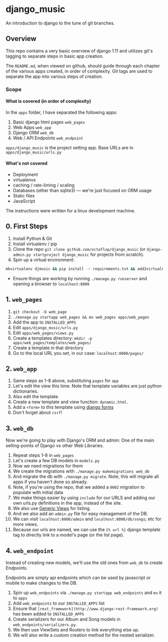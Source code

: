 # django_music

An introduction to django to the tune of git branches.

## Overview

This repo contains a very basic overview of django 1.11 and utilizes git's tagging to separate steps in basic app creation.

The `README.md`, when viewed on github, should guide through each chapter of the various apps created, in order of complexity. Git tags are used to separate the app into various steps of creation.

### Scope

#### What is covered (in order of complexity)

In the `apps` folder, I have separated the following apps:

1. Basic django html pages `web_pages`
2. Web Apps `web_app`
3. Django ORM `web_db`
4. Web / API Endpoints `web_endpoint`

`apps/django_music` is the project setting app. Base URLs are in `apps/django_music/urls.py`

#### What's not covered

* Deployment
* virtualenvs
* caching / rate-liming / scaling
* Databases (other than sqlite3) — we're just focused on ORM usage
* Static files
* JavaScript

The instructions were written for a linux development machine.

## 0. First Steps

1. Install Python & Git
2. Install virtualenv / pip
3. Clone the repo `git clone github.com/octaflop/django_music` (or `django-admin.py startproject django_music` for projects from scratch).
4. Spin up a virtual environment:

```bash
mkvirtualenv djmusic && pip install -r requirements.txt && add2virtualenv `pwd`/apps
```

* Ensure things are working by running `./manage.py runserver` and opening a browser to `localhost:8000`

## 1. `web_pages`

1. `git checkout -b web_page`
2. `./manage.py startapp web_pages && mv web_pages apps/web_pages`
3. Add the app to `INSTALLED_APPS`
4. Edit `apps/django_music/urls.py`
5. Edit `apps/web_pages/views.py`
6. Create a templates directory: `mkdir -p apps/web_pages/templates/web_pages/`
7. Create a template in that directory
8. Go to the local URL you set, in our case: `localhost:8000/pages/`


## 2. `web_app`

1. Same steps as 1-8 above, substituting `pages` for `app`
2. Let's edit the view this time. Note that template variables are just python dictionaries.
3. Also edit the template.
4. Create a new template and view function: `dynamic.html`.
5. Add a `<form>` to this template using [django forms](https://docs.djangoproject.com/en/1.11/topics/forms/)
6. Don't forget about `csrf`!

## 3. `web_db`

Now we're going to play with Django's ORM and admin: One of the main selling-points of Django vs other Web Libraries.

1. Repeat steps 1-8 in `web_pages`
2. Let's create a few DB models in `models.py`
3. Now we need migrations for them
  1. We create the migrations with `./manage.py makemigrations web_db`
  2. And migrate the db with `./manage.py migrate`. Note, this will migrate all apps if you haven't done so already.
  3. Note, if you're using the repo, that we added a `0002` migration to populate with initial data
4. We make things easier by using `include` for our URLS and adding our own urls.py definitions in the app, instead of the site.
5. We also use [Generic Views](https://docs.djangoproject.com/en/1.10/topics/class-based-views/generic-display/) for listing.
6. And we also add an `admin.py` file for easy management of the DB.
7. We can visit `localhost:8000/admin` and `localhost:8000/db/songs`; etc for more views.
8. Because our urls are named, we can use the `{% url %}` django template tag to directly link to a model's page (or the list page).

## 4. `web_endpoint`

Instead of creating new models, we'll use the old ones from `web_db` to create *Endpoints*.

Endpoints are simply api endpoints which can be used by javascript or mobile to make changes to the DB.

1. Spin up `web_endpoints` via `./manage.py startapp web_endpoints` and `mv` it to `apps`
2. Add `web_endpoints` to our `INSTALLED_APPS` list
3. Ensure that `[rest_framework](http://www.django-rest-framework.org)` has been added to `INSTALLED_APPS`
3. Create serializers for our Album and Song models in `web_endpoints/serializers.py`.
4. We then use ViewSets and Routers to link everything else up.
5. We will also write a custom creation method for the nested serializer.
